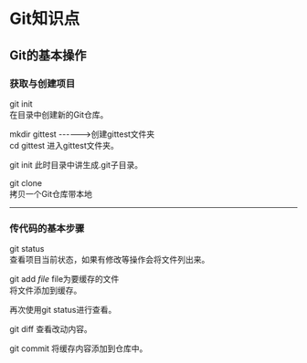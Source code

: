 # Git知识点
<h2>Git的基本操作
<h3>获取与创建项目</h3>
git init<br>  
在目录中创建新的Git仓库。

mkdir gittest  ------>创建gittest文件夹    
cd gittest
进入gittest文件夹。

git init
此时目录中讲生成.git子目录。

git clone    
拷贝一个Git仓库带本地

---

<h3>传代码的基本步骤</h3>
git status<br>
查看项目当前状态，如果有修改等操作会将文件列出来。

git add _file_ file为要缓存的文件<br>
将文件添加到缓存。

再次使用git status进行查看。

git diff
查看改动内容。

git commit
将缓存内容添加到仓库中。





